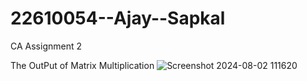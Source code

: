 # 22610054--Ajay--Sapkal
CA Assignment 2

The OutPut of Matrix Multiplication 
![Screenshot 2024-08-02 111620](https://github.com/user-attachments/assets/12188ba0-a03f-4e6c-9ce3-fb6d5de8c2af)
